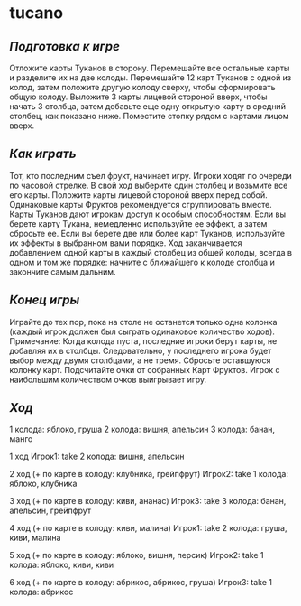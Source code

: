 # tucano
## *Подготовка к игре*

Отложите карты Туканов в сторону. Перемешайте все остальные карты и разделите их на две колоды.
Перемешайте 12 карт Туканов с одной из колод, затем положите другую колоду сверху, чтобы сформировать общую колоду.
Выложите 3 карты лицевой стороной вверх, чтобы начать 3 столбца, затем добавьте еще одну открытую карту в средний столбец, как показано ниже. Поместите стопку рядом с картами лицом вверх.

## *Как играть*

Тот, кто последним съел фрукт, начинает игру. Игроки ходят по очереди по часовой стрелке. В свой ход выберите один столбец и возьмите все его карты. Положите карты лицевой стороной вверх перед собой. Одинаковые карты Фруктов рекомендуется сгруппировать вместе.
Карты Туканов дают игрокам доступ к особым способностям. Если вы берете карту Тукана, немедленно используйте ее эффект, а затем сбросьте ее. Если вы берете две или более карт Туканов, используйте их эффекты в выбранном вами порядке.
Ход заканчивается добавлением одной карты в каждый столбец из общей колоды, всегда в одном и том же порядке: начните с ближайшего к колоде столбца и закончите самым дальним.

## *Конец игры*

Играйте до тех пор, пока на столе не останется только одна колонка (каждый игрок должен был сыграть одинаковое количество ходов).
Примечание:
Когда колода пуста, последние игроки берут карты, не добавляя их в столбцы. Следовательно, у последнего игрока будет выбор между двумя столбцами, а не тремя. Сбросьте оставшуюся колонку карт.
Подсчитайте очки от собранных Карт Фруктов. Игрок с наибольшим количеством очков выигрывает игру.

## *Ход*

1 колода: яблоко, груша
2 колода: вишня, апельсин
3 колода: банан, манго

1 ход Игрок1: take 2 колода: вишня, апельсин

2 ход (+ по карте в колоду: клубника, грейпфрут) Игрок2: take 1 колода: яблоко, клубника

3 ход (+ по карте в колоду: киви, ананас) Игрок3: take 3 колода: банан, апельсин, грейпфрут

4 ход (+ по карте в колоду: киви, малина) Игрок1: take 2 колода: груша, киви, малина

5 ход (+ по карте в колоду: яблоко, вишня, персик) Игрок2: take 1 колода: яблоко, киви, киви

6 ход (+ по карте в колоду: абрикос, абрикос, груша) Игрок3: take 1 колода: абрикос
 


